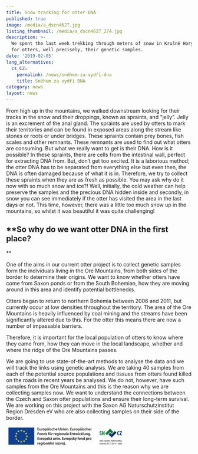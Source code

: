 ```yaml
---
title: Snow tracking for otter DNA
published: true
image: /media/a_dscn4627.jpg
listing_thumbnail: /media/a_dscn4627_274.jpg
description: >-
  We spent the last week trekking through meters of snow in Krušné Hory looking
  for otters, well precisely, their genetic samples.
date: '2019-02-05'
lang_alternatives:
  cs_CZ:
    permalink: /news/sněhem-za-vydří-dna
    title: Sněhem za vydří DNA
category: news
layout: news
---
```

From high up in the mountains, we walked downstream looking for their tracks in the snow and their droppings, known as spraints, and "jelly". Jelly is an excrement of the anal gland. The spraints are used by otters to mark their territories and can be found in exposed areas along the stream like stones or roots or under bridges. These spraints contain prey bones, fish scales and other remnants. These remnants are used to find out what otters are consuming. But what we really want to get is their DNA. How is it possible? In these spraints, there are cells from the intestinal wall, perfect for extracting DNA from. But, don’t get too excited. It is a laborious method; the otter DNA has to be separated from everything else but even then, the DNA is often damaged because of what it is in. Therefore, we try to collect these spraints when they are as fresh as possible. You may ask why do it now with so much snow and ice?! Well, initially, the cold weather can help preserve the samples and the precious DNA hidden inside and secondly, in snow you can see immediately if the otter has visited the area in the last days or not. This time, however, there was a little too much snow up in the mountains, so whilst it was beautiful it was quite challenging!

## **So why do we want otter DNA in the first place?
**

One of the aims in our current otter project is to collect genetic samples form the individuals living in the Ore Mountains, from both sides of the border to determine their origins. We want to know whether otters have come from Saxon ponds or from the South Bohemian, how they are moving around in this area and identify potential bottlenecks. 

Otters began to return to northern Bohemia between 2006 and 2011, but currently occur at low densities throughout the territory. The area of the Ore Mountains is heavily influenced by coal mining and the streams have been significantly altered due to this. For the otter this means there are now a number of impassable barriers. 


Therefore, it is important for the local population of otters to know where they came from, how they can move in the local landscape, whether and where the ridge of the Ore Mountains passes. 

We are going to use state-of-the-art methods to analyse the data and we will track the links using genetic analysis. We are taking 40 samples from each of the potential source populations and tissues from otters found killed on the roads in recent years be analysed. We do not, however, have such samples from the Ore Mountains and this is the reason why we are collecting samples now. We want to understand the connections between the Czech and Saxon otter populations and ensure their long-term survival. We are working on this project with the Saxon AG Naturschutzinstitut Region Dresden eV who are also collecting samples on their side of the border. 

![](/media/spojene-loga_320.jpg)
